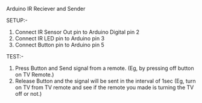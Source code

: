Arduino IR Reciever and Sender

SETUP:-
1) Connect IR Sensor Out pin to Arduino Digital pin 2
2) Connect IR LED pin to Arduino pin 3
3) Connect Button pin to Arduino pin 5

TEST:-
1) Press Button and Send signal from a remote. (Eg, by pressing off button on TV Remote.)
2) Release Button and the signal will be sent in the interval of 1sec (Eg, turn on TV from TV remote and see if the remote you made is turning the TV off or not.)
